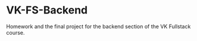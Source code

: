 # VK-FS-Backend

Homework and the final project for the backend section of the VK Fullstack course.
